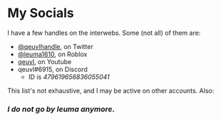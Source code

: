 # My Socials
I have a few handles on the interwebs. Some (not all) of them are:
- [@qeuvlhandle](https://twitter.com/qeuvlhandle), on Twitter
- [@leuma1610](https://www.roblox.com/users/110607871), on Roblox
- [qeuvl](https://www.youtube.com/channel/UCNmo_RAj9-cyEXbfkObiGhQ), on Youtube
- qeuvl#6915, on Discord 
    - ID is *479619656836055041*

This list's not exhaustive, and I may be active on other accounts. Also:
### *I do not go by leuma anymore.*
